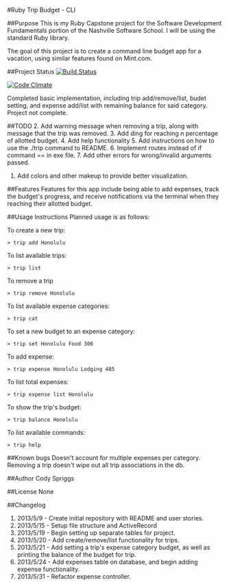 #Ruby Trip Budget - CLI

##Purpose
This is my Ruby Capstone project for the Software Development Fundamentals portion of the Nashville Software School. I will be using the standard Ruby library.

The goal of this project is to create a command line budget app for a vacation, using similar features found on Mint.com.


##Project Status
[![Build Status](https://travis-ci.org/cspriggs220/Ruby_Trip_Budget.png)](https://travis-ci.org/cspriggs220/Ruby_Trip_Budget)

[![Code Climate](https://codeclimate.com/github/cspriggs220/Ruby_Trip_Budget.png)](https://codeclimate.com/github/cspriggs220/Ruby_Trip_Budget)

Completed basic implementation, including trip add/remove/list, budet setting, and expense add/list with remaining balance for said category. Project not complete.

##TODO
2. Add warning message when removing a trip, along with message that the trip was removed.
3. Add ding for reaching n percentage of allotted budget.
4. Add help functionality
5. Add instructions on how to use the ./trip command to README.
6. Implement routes instead of if command == in exe file.
7. Add other errors for wrong/invalid arguments passed.
1. Add colors and other makeup to provide better visualization.

##Features
Features for this app include being able to add expenses, track the budget's progress, and receive notifications via the terminal when they reaching their allotted budget.


##Usage Instructions
Planned usage is as follows:

To create a new trip:

    > trip add Honolulu

To list available trips:

    > trip list

To remove a trip

    > trip remove Honolulu

To list available expense categories:

    > trip cat

To set a new budget to an expense category:

    > trip set Honolulu Food 300

To add expense:

    > trip expense Honolulu Lodging 485

To list total expenses:

    > trip expense list Honolulu

To show the trip's budget:

    > trip balance Honolulu

To list available commands:

    > trip help




##Known bugs
Doesn't account for multiple expenses per category.
Removing a trip doesn't wipe out all trip associations in the db.


##Author
Cody Spriggs

##License
None


##Changelog
1. 2013/5/9 - Create initial repository with README and user stories.
2. 2013/5/15 - Setup file structure and ActiveRecord
3. 2013/5/19 - Begin setting up separate tables for project.
4. 2013/5/20 - Add create/remove/list functionality for trips.
5. 2013/5/21 - Add setting a trip's expense category budget, as well as printing the balance of the budget for trip.
5. 2013/5/24 - Add expenses table on database, and begin adding expense functionality.
5. 2013/5/31 - Refactor expense controller.